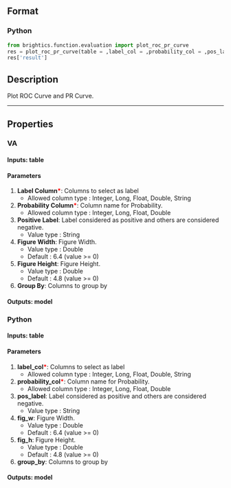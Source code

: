 ## Format
### Python
```python
from brightics.function.evaluation import plot_roc_pr_curve
res = plot_roc_pr_curve(table = ,label_col = ,probability_col = ,pos_label = ,fig_w = ,fig_h = ,group_by = )
res['result']
```

## Description
Plot ROC Curve and PR Curve.

---

## Properties
### VA
#### Inputs: table

#### Parameters
1. **Label Column**<b style="color:red">*</b>: Columns to select as label
   - Allowed column type : Integer, Long, Float, Double, String
2. **Probability Column**<b style="color:red">*</b>: Column name for Probability.
   - Allowed column type : Integer, Long, Float, Double
3. **Positive Label**: Label considered as positive and others are considered negative.
   - Value type : String
4. **Figure Width**: Figure Width.
   - Value type : Double
   - Default : 6.4 (value >= 0)
5. **Figure Height**: Figure Height.
   - Value type : Double
   - Default : 4.8 (value >= 0)
6. **Group By**: Columns to group by

#### Outputs: model

### Python
#### Inputs: table

#### Parameters
1. **label_col**<b style="color:red">*</b>: Columns to select as label
   - Allowed column type : Integer, Long, Float, Double, String
2. **probability_col**<b style="color:red">*</b>: Column name for Probability.
   - Allowed column type : Integer, Long, Float, Double
3. **pos_label**: Label considered as positive and others are considered negative.
   - Value type : String
4. **fig_w**: Figure Width.
   - Value type : Double
   - Default : 6.4 (value >= 0)
5. **fig_h**: Figure Height.
   - Value type : Double
   - Default : 4.8 (value >= 0)
6. **group_by**: Columns to group by

#### Outputs: model

